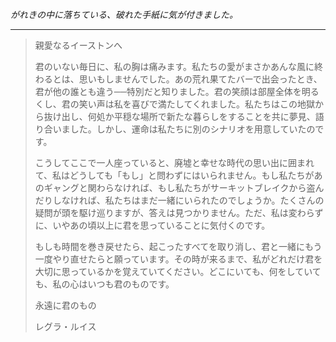 _がれきの中に落ちている、破れた手紙に気が付きました。_

---

> 親愛なるイーストンへ
>
> 君のいない毎日に、私の胸は痛みます。私たちの愛がまさかあんな風に終わるとは、思いもしませんでした。あの荒れ果てたバーで出会ったとき、君が他の誰とも違う──特別だと知りました。君の笑顔は部屋全体を明るくし、君の笑い声は私を喜びで満たしてくれました。私たちはこの地獄から抜け出し、何処か平穏な場所で新たな暮らしをすることを共に夢見、語り合いました。しかし、運命は私たちに別のシナリオを用意していたのです。
>
> こうしてここで一人座っていると、廃墟と幸せな時代の思い出に囲まれて、私はどうしても「もし」と問わずにはいられません。もし私たちがあのギャングと関わらなければ、もし私たちがサーキットブレイクから盗んだりしなければ、私たちはまだ一緒にいられたのでしょうか。たくさんの疑問が頭を駆け巡りますが、答えは見つかりません。ただ、私は変わらずに、いやあの頃以上に君を思っていることに気付くのです。
>
> もしも時間を巻き戻せたら、起こったすべてを取り消し、君と一緒にもう一度やり直せたらと願っています。その時が来るまで、私がどれだけ君を大切に思っているかを覚えていてください。どこにいても、何をしていても、私の心はいつも君のものです。
>
> 永遠に君のもの
>
> レグラ・ルイス
